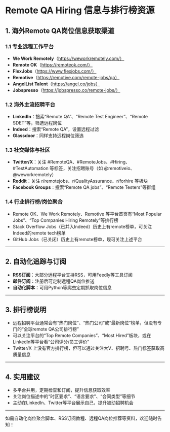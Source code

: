 # Remote QA Hiring 信息与排行榜资源

## 1. 海外Remote QA岗位信息获取渠道

### 1.1 专业远程工作平台
- **We Work Remotely**（https://weworkremotely.com/）
- **Remote OK**（https://remoteok.com/）
- **FlexJobs**（https://www.flexjobs.com/）
- **Remotive**（https://remotive.com/remote-jobs/qa）
- **AngelList Talent**（https://angel.co/jobs）
- **Jobspresso**（https://jobspresso.co/remote-jobs/）

### 1.2 海外主流招聘平台
- **LinkedIn**：搜索“Remote QA”、“Remote Test Engineer”、“Remote SDET”等，筛选远程岗位
- **Indeed**：搜索“Remote QA”，设置远程过滤
- **Glassdoor**：同样支持远程岗位筛选

### 1.3 社交媒体与社区
- **Twitter/X**：关注 #RemoteQA、#RemoteJobs、#Hiring、#TestAutomation 等标签，关注招聘账号（如 @remotiveio、@weworkremotely）
- **Reddit**：关注 r/remotejobs、r/QualityAssurance、r/forhire 等板块
- **Facebook Groups**：搜索“Remote QA jobs”、“Remote Testers”等群组

### 1.4 行业排行榜/岗位聚合
- Remote OK、We Work Remotely、Remotive 等平台首页有“Most Popular Jobs”、“Top Companies Hiring Remotely”等排行榜
- Stack Overflow Jobs（已并入Indeed）历史上有remote榜单，可关注Indeed的remote tech榜单
- GitHub Jobs（已关闭）历史上有remote榜单，现可关注上述平台

---

## 2. 自动化追踪与订阅
- **RSS订阅**：大部分远程平台支持RSS，可用Feedly等工具订阅
- **邮件订阅**：注册后可定制远程QA岗位推送
- **自动化脚本**：可用Python等爬虫定期抓取岗位信息

---

## 3. 排行榜说明
- 远程招聘平台通常会有“热门岗位”、“热门公司”或“最新岗位”榜单，但没有专门的“全球remote QA公司排行榜”
- 可以关注平台的“Top Remote Companies”、“Most Hired”板块，或在LinkedIn等平台看“公司评分/员工评价”
- Twitter/X 上没有官方排行榜，但可以通过关注大V、招聘号、热门标签获取高质量信息

---

## 4. 实用建议
- 多平台并用，定期检查和订阅，提升信息获取效率
- 关注岗位描述中的“时区要求”、“语言要求”、“合同类型”等细节
- 主动在LinkedIn、Twitter等平台展示自己，提升被动招聘机会

---

如需自动化岗位聚合脚本、RSS订阅教程、远程QA岗位推荐等资料，欢迎随时告知！ 